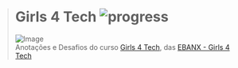 ># **Girls 4 Tech** ![progress](http://progressed.io/bar/56?title=completed "progress")
> ![Image](https://udemy-images.udemy.com/course/750x422/2140370_0a18_2.jpg)  
> Anotações e Desafios do curso [Girls 4 Tech](https://www.udemy.com/girls4tech/), das [EBANX - Girls 4 Tech](https://www.udemy.com/user/ebanx-2/)

